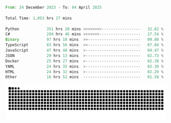 <!--START_SECTION:waka-->

```rust
From: 24 December 2023 - To: 04 April 2025

Total Time: 1,053 hrs 27 mins

Python            351 hrs 20 mins >>>>>>>>-----------------   32.82 %
C#                294 hrs 46 mins >>>>>>>------------------   27.54 %
Binary            97 hrs 10 mins  >>-----------------------   09.08 %
TypeScript        83 hrs 56 mins  >>-----------------------   07.84 %
JavaScript        47 hrs 48 mins  >------------------------   04.47 %
JSON              29 hrs 13 mins  >------------------------   02.73 %
Docker            25 hrs 27 mins  >------------------------   02.38 %
YAML              24 hrs 35 mins  >------------------------   02.30 %
HTML              24 hrs 32 mins  >------------------------   02.29 %
Other             16 hrs 52 mins  -------------------------   01.58 %
```

<!--END_SECTION:waka-->


<picture>
  <source media="(prefers-color-scheme: dark)" srcset="https://raw.githubusercontent.com/jeerawut97/jeerawut97/output/github-contribution-grid-snake.svg">
  <img alt="github contribution grid snake animation" src="https://raw.githubusercontent.com/jeerawut97/jeerawut97/output/github-contribution-grid-snake.svg">
</picture>
